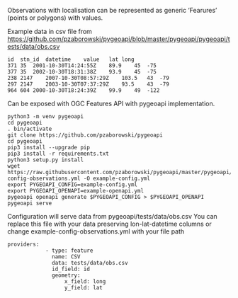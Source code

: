 Observations with localisation can be represented as generic ‘Fearures’ (points or polygons) with values.


Example data in csv file from https://github.com/pzaborowski/pygeoapi/blob/master/pygeoapi/pygeoapi/tests/data/obs.csv

```
id	stn_id	datetime	value	lat	long
371	35	2001-10-30T14:24:55Z	89.9	45	-75
377	35	2002-10-30T18:31:38Z	93.9	45	-75
238	2147	2007-10-30T08:57:29Z	103.5	43	-79
297	2147	2003-10-30T07:37:29Z	93.5	43	-79
964	604	2000-10-30T18:24:39Z	99.9	49	-122
```

Can be exposed with OGC Features API with pygeoapi implementation.


```
python3 -m venv pygeoapi
cd pygeoapi
. bin/activate
git clone https://github.com/pzaborowski/pygeoapi
cd pygeoapi
pip3 install --upgrade pip
pip3 install -r requirements.txt
python3 setup.py install
wget https://raw.githubusercontent.com/pzaborowski/pygeoapi/master/pygeoapi/example-config-observations.yml -O example-config.yml
export PYGEOAPI_CONFIG=example-config.yml
export PYGEOAPI_OPENAPI=example-openapi.yml
pygeoapi openapi generate $PYGEOAPI_CONFIG > $PYGEOAPI_OPENAPI
pygeoapi serve
```
Configuration will serve data from pygeoapi/tests/data/obs.csv
You can replace this file with your data preserving lon-lat-datetime columns or change example-config-observations.yml
with your file path
```
providers:
            - type: feature
              name: CSV
              data: tests/data/obs.csv
              id_field: id
              geometry:
                  x_field: long
                  y_field: lat
```

